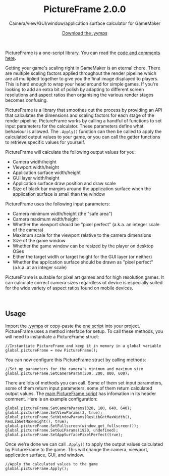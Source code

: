 <h1 align="center">PictureFrame 2.0.0</h1>

<p align="center">Camera/view/GUI/window/application surface calculator for GameMaker</p>

<p align="center"><a href="https://github.com/JujuAdams/PictureFrame/releases/">Download the .yymps</a></p>

&nbsp;

PictureFrame is a one-script library. You can read the <a href="https://github.com/JujuAdams/PictureFrame/blob/main/PictureFrame/scripts/PictureFrame/PictureFrame.gml">code and comments here</a>.

Getting your game's scaling right in GameMaker is an eternal chore. There are multiple scaling factors applied throughout the render pipeline which are all multiplied together to give you the final image displayed to players. This is hard enough to wrap your head around for simple games. If you're looking to add an extra bit of polish by adapting to different screen resolutions and aspect ratios then organising the various render stages becomes confusing.

PictureFrame is a library that smoothes out the process by providing an API that calculates the dimensions and scaling factors for each stage of the render pipeline. PictureFrame works by calling a handful of functions to set input parameters for the calculator. These parameters define what behaviour is allowed. The `.Apply()` function can then be called to apply the calculated output values to your game, or you can call the getter functions to retrieve specific values for yourself.

PictureFrame will calculate the following output values for you:
- Camera width/height
- Viewport width/height
- Application surface width/height
- GUI layer width/height
- Application surface draw position and draw scale
- Size of black bar margins around the application surface when the application surface is small than the window

PictureFrame uses the following input parameters:
- Camera minimum width/height (the "safe area")
- Camera maximum width/height
- Whether the viewport should be "pixel perfect" (a.k.a. an integer scale of the camera)
- Maximum scale for the viewport relative to the camera dimensions
- Size of the game window
- Whether the game window can be resized by the player on desktop OSes
- Either the target width or target height for the GUI layer (or neither)
- Whether the application surface should be drawn as "pixel perfect" (a.k.a. at an integer scale)

PictureFrame is suitable for pixel art games and for high resolution games. It can calculate correct camera sizes regardless of device is especially suited for the wide variety of aspect ratios found on mobile devices.

&nbsp;

## Usage

Import the [.yymps](https://github.com/JujuAdams/PictureFrame/releases/) or copy-paste the [one script](https://github.com/JujuAdams/PictureFrame/blob/main/PictureFrame/scripts/PictureFrame/PictureFrame.gml) into your project. PictureFrame uses a method interface for setup. To call these methods, you will need to instantiate a PictureFrame struct:

```gml
//Instantiate PictureFrame and keep it in memory in a global variable
global.pictureFrame = new PictureFrame();
```

You can now configure this PictureFrame struct by calling methods:

```gml
//Set up parameters for the camera's minimum and maximum size
global.pictureFrame.SetCameraParam(200, 200, 800, 600);
```

There are lots of methods you can call. Some of them set input parameters, some of them return input parameters, some of them return calculated output values. The [main PictureFrame script](https://github.com/JujuAdams/PictureFrame/blob/main/PictureFrame/scripts/PictureFrame/PictureFrame.gml) has infomation in its header comment. Here is an example configuration:

```gml
global.pictureFrame.SetCameraParams(320, 180, 640, 640);
global.pictureFrame.SetViewParams(3, true);
global.pictureFrame.SetWindowParams(ResLibGetMaxWidth(), ResLibGetMaxHeight(), true);
global.pictureFrame.SetFullscreen(window_get_fullscreen());
global.pictureFrame.SetGuiParams(1920, undefined);
global.pictureFrame.SetAppSurfacePixelPerfect(true);
```

Once we're done we can call `.Apply()` to apply the output values calculated by PictureFrame to the game. This will change the camera, viewport, application surface, GUI, and window.

```gml
//Apply the calculated values to the game
global.pictureFrame.Apply();
```
